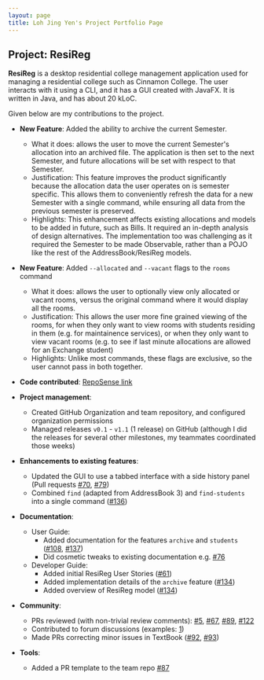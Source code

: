 ```yaml
---
layout: page
title: Loh Jing Yen's Project Portfolio Page
---
```


## Project: ResiReg

**ResiReg** is a desktop residential college management application used for managing a residential college such as Cinnamon College. The user interacts with it using a CLI, and it has a GUI created with JavaFX. It is written in Java, and has about 20 kLoC.

Given below are my contributions to the project.

* **New Feature**: Added the ability to archive the current Semester.
  * What it does: allows the user to move the current Semester's allocation into an archived file. The application is then set to the next Semester, and future allocations will be set with respect to that Semester.
  * Justification: This feature improves the product significantly because the allocation data the user operates on is semester specific. This allows them to conveniently refresh the data for a new Semester with a single command, while ensuring all data from the previous semester is preserved.
  * Highlights: This enhancement affects existing allocations and models to be added in future, such as Bills. It required an in-depth analysis of design alternatives. The implementation too was challenging as it required the Semester to be made Observable, rather than a POJO like the rest of the AddressBook/ResiReg models.

* **New Feature**: Added `--allocated` and `--vacant` flags to the `rooms` command
  * What it does: allows the user to optionally view only allocated or vacant rooms, versus the original command where it would display all the rooms.
  * Justification: This allows the user more fine grained viewing of the rooms, for when they only want to view rooms with students residing in them (e.g. for maintainence services), or when they only want to view vacant rooms (e.g. to see if last minute allocations are allowed for an Exchange student)
  * Highlights: Unlike most commands, these flags are exclusive, so the user cannot pass in both together.


* **Code contributed**: [RepoSense link](https://nus-cs2103-ay2021s1.github.io/tp-dashboard/#breakdown=true&search=&sort=groupTitle&sortWithin=title&since=2020-08-14&timeframe=commit&mergegroup=&groupSelect=groupByRepos&checkedFileTypes=docs~functional-code~test-code~other&tabOpen=true&tabType=authorship&tabAuthor=JingYenLoh&tabRepo=AY2021S1-CS2103-T16-3%2Ftp%5Bmaster%5D&authorshipIsMergeGroup=false&authorshipFileTypes=docs~functional-code~test-code~otherhttps://nus-cs2103-ay2021s1.github.io/tp-dashboard/#breakdown=true&search=&sort=groupTitle&sortWithin=title&since=2020-08-14&timeframe=commit&mergegroup=&groupSelect=groupByRepos&checkedFileTypes=docs~functional-code~test-code~other&tabOpen=true&tabType=authorship&tabAuthor=JingYenLoh&tabRepo=AY2021S1-CS2103-T16-3%2Ftp%5Bmaster%5D&authorshipIsMergeGroup=false&authorshipFileTypes=docs~functional-code~test-code~otherhttps://nus-cs2103-ay2021s1.github.io/tp-dashboard/#breakdown=true&search=&sort=groupTitle&sortWithin=title&since=2020-08-14&timeframe=commit&mergegroup=&groupSelect=groupByRepos&checkedFileTypes=docs~functional-code~test-code~other&tabOpen=true&tabType=authorship&tabAuthor=JingYenLoh&tabRepo=AY2021S1-CS2103-T16-3%2Ftp%5Bmaster%5D&authorshipIsMergeGroup=false&authorshipFileTypes=docs~functional-code~test-code~other)

* **Project management**:
  * Created GitHub Organization and team repository, and configured organization permissions
  * Managed releases `v0.1` - `v1.1` (1 release) on GitHub (although I did the releases for several other milestones, my teammates coordinated those weeks)

* **Enhancements to existing features**:
  * Updated the GUI to use a tabbed interface with a side history panel (Pull requests [\#70](https://github.com/AY2021S1-CS2103-T16-3/tp/pull/70), [\#79](https://github.com/AY2021S1-CS2103-T16-3/tp/pull/79))
  * Combined `find` (adapted from AddressBook 3) and `find-students` into a single command ([\#136](https://github.com/AY2021S1-CS2103-T16-3/tp/pull/136))

* **Documentation**:
  * User Guide:
    * Added documentation for the features `archive` and `students` ([\#108](https://github.com/AY2021S1-CS2103-T16-3/tp/pull/108), [\#137](https://github.com/AY2021S1-CS2103-T16-3/tp/pull/137))
    * Did cosmetic tweaks to existing documentation e.g. [\#76](https://github.com/AY2021S1-CS2103-T16-3/tp/pull/76)
  * Developer Guide:
    * Added initial ResiReg User Stories ([\#61](https://github.com/AY2021S1-CS2103-T16-3/tp/pull/61))
    * Added implementation details of the `archive` feature ([\#134](https://github.com/AY2021S1-CS2103-T16-3/tp/pull/134))
    * Added overview of ResiReg model ([\#134](https://github.com/AY2021S1-CS2103-T16-3/tp/pull/134))

* **Community**:
  * PRs reviewed (with non-trivial review comments): [\#5](https://github.com/AY2021S1-CS2103-T16-3/tp/pull/5), [\#67](https://github.com/AY2021S1-CS2103-T16-3/tp/pull/67), [\#89](https://github.com/AY2021S1-CS2103-T16-3/tp/pull/89), [\#122](https://github.com/AY2021S1-CS2103-T16-3/tp/pull/122)
  * Contributed to forum discussions (examples: [1](https://github.com/nus-cs2103-AY2021S1/forum/issues/6#issuecomment-675195748))
  * Made PRs correcting minor issues in TextBook ([\#92](https://github.com/se-edu/se-book/pull/92), [\#93](https://github.com/se-edu/se-book/pull/93))

* **Tools**:
  * Added a PR template to the team repo [\#87](https://github.com/AY2021S1-CS2103-T16-3/tp/pull/87)
